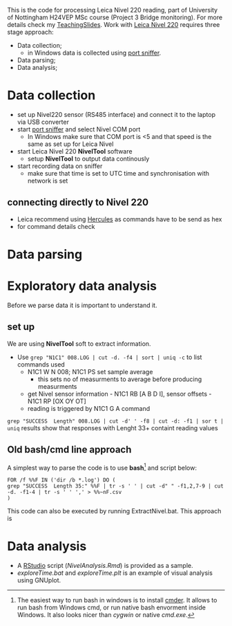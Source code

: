 
This is the code for processing Leica Nivel 220 reading, part of University of Nottingham H24VEP MSc course (Project 3 Bridge monitoring). For more details check my [TeachingSlides](https://github.com/DfAC/TeachingSlides/tree/master/H24VEP_Bridge).
Work with [Leica Nivel 220](http://leica-geosystems.com/products/levels/leica-nivel210_220) requires three stage approach:

* Data collection;
  * in Windows data is collected using [port sniffer](https://technet.microsoft.com/en-us/sysinternals/bb896644).
* Data parsing;
* Data analysis;


# Data collection

* set up  Nivel220 sensor (RS485 interface) and connect it to the laptop via USB converter
* start [port sniffer](https://technet.microsoft.com/en-us/sysinternals/bb896644) and select Nivel COM port
  * In Windows make sure that COM port is <5 and that speed is the same as set up for Leica Nivel
* start Leica Nivel 220 **NivelTool** software
  * setup **NivelTool** to output data continously
* start recording data on sniffer
  * make sure that time is set to UTC time and synchronisation with network is set

## connecting directly to Nivel 220

* Leica recommend using [Hercules](http://www.hw-group.com/products/hercules/index_en.html) as commands have to be send as hex
* for command details check


# Data parsing

# Exploratory data analysis

Before we parse data it is important to understand it.

## set up

We are using **NivelTool** soft to extract information.

* Use `grep "N1C1" 008.LOG | cut -d. -f4 | sort | uniq -c` to list commands used
  * N1C1 W N 008; N1C1 PS set sample average
    * this sets no of measurments to average before producing measurments
  * get Nivel sensor information - N1C1 RB [A B D I], sensor offsets - N1C1 RP [OX OY OT]
  * reading is triggered by N1C1 G A command


`grep "SUCCESS  Length" 008.LOG | cut -d' ' -f8 | cut -d: -f1 | sor
t | uniq` results show that responses with Lenght 33+ containt reading values





## Old bash/cmd line approach

A simplest way to parse the code is to use **bash**[^Cmder] and script below:


```
FOR /f %%F IN ('dir /b *.log') DO (
grep "SUCCESS  Length 35:" %%F | tr -s ' ' | cut -d" " -f1,2,7-9 | cut -d. -f1-4 | tr -s ' ' ',' > %%~nF.csv
)
```
This code can also be executed by running ExtractNivel.bat. This approach is


# Data analysis

* A [RStudio](https://www.rstudio.com/) script (*NivelAnalysis.Rmd*) is provided as a sample.
* *exploreTime.bat* and *exploreTime.plt* is an example of visual analysis using GNUplot.





[^Cmder]: The easiest way to run bash in windows is to install [cmder](http://cmder.net/). It allows to run bash from Windows cmd, or run native bash envorment inside Windows. It also looks nicer than *cygwin* or native *cmd.exe*.
